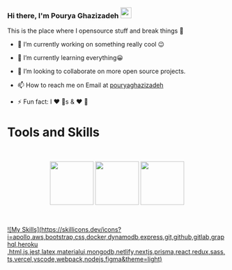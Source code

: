 ### Hi there, I'm Pourya Ghazizadeh <img src="https://media.giphy.com/media/hvRJCLFzcasrR4ia7z/giphy.gif" width="25px">


This is the place where I opensource stuff and break things 🤣

- 🔭 I’m currently working on something really cool 😉
- 🌱 I’m currently learning everything😀
- 👯 I’m looking to collaborate on more open source projects.

- 📫 How to reach me on Email at [pouryaghazizadeh](mailto:pourya.gh095@gmail.com)
- ⚡ Fun fact: I ❤️ 🐶s & ❤️ 🎸




 # Tools and Skills
<br>
<p align="center">
  <img src="https://i.giphy.com/media/eNAsjO55tPbgaor7ma/200w.webp" width="100">
   <img src="https://media3.giphy.com/media/ln7z2eWriiQAllfVcn/200w.webp" width="100">
  <img src="https://media3.giphy.com/media/kdFc8fubgS31b8DsVu/giphy.webp" width="100">
</p>
<br>

[![My Skills](https://skillicons.dev/icons?i=apollo,aws,bootstrap,css,docker,dynamodb,express,git,github,gitlab,graphql,heroku	,html,js,jest,latex,materialui,mongodb,netlify,nextjs,prisma,react,redux,sass,ts,vercel,vscode,webpack,nodejs,figma&theme=light)](https://skillicons.dev)
